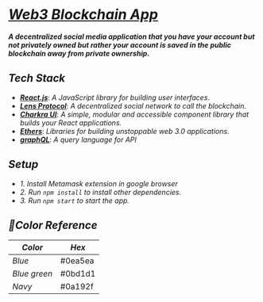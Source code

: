 
# ***[Web3 Blockchain App]()***

***A decentralized social media application that you have your account but not privately owned but rather your account is saved in the public blockchain away from private ownership.***


## ***Tech Stack***
- [***React.js***](https://reactjs.org): _A JavaScript library for building user interfaces_.
- [***Lens Protocol***](https://www.lens.xyz): _A decentralized social network to call the blockchain_.
- [***Charkra UI***](https://chakra-ui.com): _A simple, modular and accessible component library that builds your React applications._
- [***Ethers***](https://www.npmjs.com/package/ethers-react): _Libraries for building unstoppable web 3.0 applications._
- [***graphQL***](https://graphql.org): _A query language for API_



## ***Setup***
- _1. Install Metamask extension in google browser_
- _2. Run `npm install` to install other dependencies._
- _3. Run `npm start` to start the app._


## ***🎨Color Reference*** 
|  _Color_ | _Hex_  |  
|---  |  ---|
| _Blue_ | #0ea5ea  |  
| _Blue green_ | #0bd1d1|
| _Navy_  |  #0a192f |   
